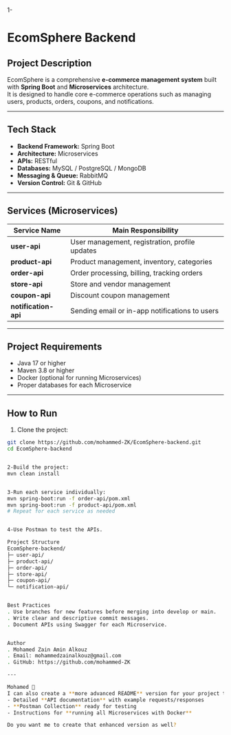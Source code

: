 1-
# EcomSphere Backend

## Project Description
EcomSphere is a comprehensive **e-commerce management system** built with **Spring Boot** and **Microservices** architecture.  
It is designed to handle core e-commerce operations such as managing users, products, orders, coupons, and notifications.

---

## Tech Stack
- **Backend Framework:** Spring Boot  
- **Architecture:** Microservices  
- **APIs:** RESTful  
- **Databases:** MySQL / PostgreSQL / MongoDB  
- **Messaging & Queue:** RabbitMQ  
- **Version Control:** Git & GitHub  

---

## Services (Microservices)
| Service Name           | Main Responsibility                                 |
|------------------------|----------------------------------------------------|
| **user-api**           | User management, registration, profile updates     |
| **product-api**        | Product management, inventory, categories         |
| **order-api**          | Order processing, billing, tracking orders        |
| **store-api**          | Store and vendor management                        |
| **coupon-api**         | Discount coupon management                          |
| **notification-api**   | Sending email or in-app notifications to users    |

---

## Project Requirements
- Java 17 or higher  
- Maven 3.8 or higher  
- Docker (optional for running Microservices)  
- Proper databases for each Microservice  

---

## How to Run
1. Clone the project:
```bash
git clone https://github.com/mohammed-ZK/EcomSphere-backend.git
cd EcomSphere-backend


2-Build the project:
mvn clean install


3-Run each service individually:
mvn spring-boot:run -f order-api/pom.xml
mvn spring-boot:run -f product-api/pom.xml
# Repeat for each service as needed


4-Use Postman to test the APIs.

Project Structure
EcomSphere-backend/
├─ user-api/
├─ product-api/
├─ order-api/
├─ store-api/
├─ coupon-api/
└─ notification-api/


Best Practices
. Use branches for new features before merging into develop or main.
. Write clear and descriptive commit messages.
. Document APIs using Swagger for each Microservice.


Author
. Mohamed Zain Amin Alkouz
. Email: mohammedzainalkouz@gmail.com
. GitHub: https://github.com/mohammed-ZK

---

Mohamed 🙂  
I can also create a **more advanced README** version for your project that includes:  
- Detailed **API documentation** with example requests/responses  
- **Postman Collection** ready for testing  
- Instructions for **running all Microservices with Docker**  

Do you want me to create that enhanced version as well?
